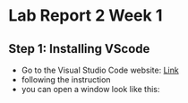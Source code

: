# Lab Report 2 Week 1

## Step 1: Installing VScode
* Go to the Visual Studio Code website: [Link](https://code.visualstudio.com/)
* following the instruction
* you can open a window look like this:
![]()
